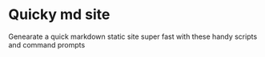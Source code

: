 Quicky md site
==============
Genearate a quick markdown static site super fast with these handy scripts and command prompts

